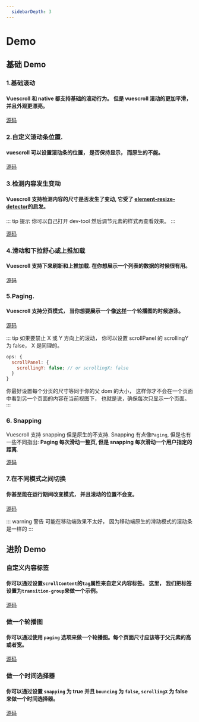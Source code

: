 ```yaml
---
  sidebarDepth: 3
---
```


# Demo

## 基础 Demo

### 1.基础滚动

#### Vuescroll 和 native 都支持基础的滚动行为。 但是 vuescroll 滚动的更加平滑，并且外观更漂亮。

<ClientOnly>
<Demo-Basic-OrdinaryScroll />
</ClientOnly>

[源码](https://github.com/YvesCoding/vuescrolljs/blob/master/docs/.vuepress/components/Demo/Basic/OrdinaryScroll.vue)

### 2.自定义滚动条位置.

#### vuescroll 可以设置滚动条的位置， 是否保持显示， 而原生的不能。

<ClientOnly>
<Demo-Basic-SetPositionAndKeepShow />
</ClientOnly>

[源码](https://github.com/YvesCoding/vuescrolljs/blob/master/docs/.vuepress/components/Demo/Basic/SetPositionAndKeepShow.vue)

### 3.检测内容发生变动

#### Vuescroll 支持检测内容的尺寸是否发生了变动, 它受了 [element-resize-detector](https://github.com/wnr/element-resize-detector)的启发。

::: tip 提示
你可以自己打开 dev-tool 然后调节元素的样式再查看效果。
:::
<ClientOnly>
<Demo-Basic-DetectSizeChange />
</ClientOnly>

[源码](https://github.com/YvesCoding/vuescrolljs/blob/master/docs/.vuepress/components/Demo/Basic/DetectSizeChange.vue)

### 4.滑动和下拉舒心或上推加载

#### Vuescroll 支持下来刷新和上推加载. 在你想展示一个列表的数据的时候很有用。

<ClientOnly>
<Demo-Basic-PullRefreshOrPushLoad />
</ClientOnly>

[源码](https://github.com/YvesCoding/vuescrolljs/blob/master/docs/.vuepress/components/Demo/Basic/PullRefreshOrPushLoad.vue)

### 5.Paging.

#### Vuescroll 支持分页模式， 当你想要展示一个像[这样](http://element-cn.eleme.io/#/zh-CN/component/carousel)一个轮播图的时候游泳。

<ClientOnly>
<Demo-Basic-Paging />
</ClientOnly>

[源码](https://github.com/YvesCoding/vuescrolljs/blob/master/docs/.vuepress/components/Demo/Basic/Paging.vue)

::: tip
如果要禁止 X 或 Y 方向上的滚动， 你可以设置 scrollPanel 的 scrollingY 为 false， X 是同理的。

```javascript
ops: {
  scrollPanel: {
    scrollingY: false; // or scrollingX: false
  }
}
```

你最好设置每个分页的尺寸等同于你的父 dom 的大小， 这样你才不会在一个页面中看到另一个页面的内容在当前视图下， 也就是说，确保每次只显示一个页面。
:::

### 6. Snapping

Vuescroll 支持 snapping 但是原生的不支持. Snapping 有点像`Paging`, 但是也有一些不同指出: **Paging 每次滑动一整页, 但是 snapping 每次滑动一个用户指定的距离**.

<ClientOnly>
<Demo-Basic-Snapping />
</ClientOnly>

[源码](https://github.com/YvesCoding/vuescrolljs/blob/master/docs/.vuepress/components/Demo/Basic/Snapping.vue)

### 7.在不同模式之间切换

#### 你甚至能在运行期间改变模式， 并且滚动的位置不会变。

<ClientOnly>
<Demo-Basic-SwitchMode />
</ClientOnly>

[源码](https://github.com/YvesCoding/vuescrolljs/blob/master/docs/.vuepress/components/Demo/Basic/SwitchMode.vue)

::: warning 警告
可能在移动端效果不太好， 因为移动端原生的滑动模式的滚动条是一样的
:::

## 进阶 Demo

### 自定义内容标签

#### 你可以通过设置`scrollContent`的`tag`属性来自定义内容标签。 这里， 我们把标签设置为`transition-group`来做一个示例。

<ClientOnly>
<Demo-Advance-CustimizeContentnTag />
</ClientOnly>

[源码](https://github.com/YvesCoding/vuescrolljs/blob/master/docs/.vuepress/components/Demo/Advance/CustimizeContentnTag.vue)

### 做一个轮播图

#### 你可以通过使用 `paging` 选项来做一个轮播图。每个页面尺寸应该等于父元素的高或者宽。

<ClientOnly>
<Demo-Advance-MakeACarousel />
</ClientOnly>

[源码](https://github.com/YvesCoding/vuescrolljs/blob/master/docs/.vuepress/components/Demo/Advance/MakeACarousel.vue)

### 做一个时间选择器

#### 你可以通过设置 `snapping` 为 true 并且 `bouncing` 为 `false`, `scrollingX` 为 false 来做一个时间选择器。

<ClientOnly>
<Demo-Advance-MakeATimePicker />
</ClientOnly>

[源码](https://github.com/YvesCoding/vuescrolljs/blob/master/docs/.vuepress/components/Demo/Advance/MakeATimePicker.vue)
